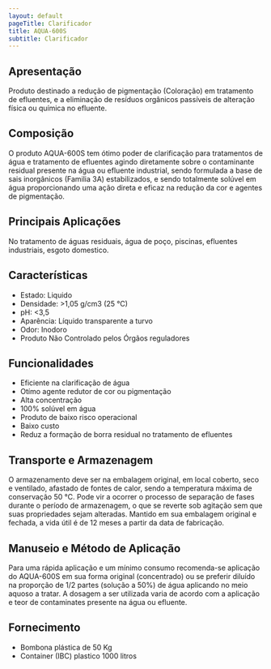 ```yaml
---
layout: default
pageTitle: Clarificador
title: AQUA-600S
subtitle: Clarificador
---
```


## Apresentação
Produto destinado a redução de pigmentação (Coloração) em tratamento de efluentes, e a eliminação de resíduos orgânicos passíveis de alteração física ou química no efluente.

## Composição
O produto AQUA-600S tem ótimo poder de clarificação para tratamentos de água e tratamento de efluentes agindo diretamente sobre o contaminante residual presente na água ou efluente industrial, sendo formulada a base de sais inorgânicos (Familia 3A) estabilizados, e sendo totalmente solúvel em água proporcionando uma ação direta e eficaz na redução da cor e agentes de pigmentação.

## Principais Aplicações
No tratamento de águas residuais, água de poço, piscinas, efluentes industriais, esgoto domestico.

## Características

- Estado: Liquido
- Densidade: >1,05 g/cm3 (25 °C)
- pH: <3,5
- Aparência: Líquido transparente a turvo
- Odor: Inodoro
- Produto Não Controlado pelos Órgãos reguladores

## Funcionalidades

- Eficiente na clarificação de água
- Otímo agente redutor de cor ou pigmentação
- Alta concentração
- 100% solúvel em água
- Produto de baixo risco operacional
- Baixo custo
- Reduz a formação de borra residual no tratamento de efluentes

## Transporte e Armazenagem
O armazenamento deve ser na embalagem original, em local coberto, seco e ventilado, afastado    de fontes de calor, sendo a temperatura máxima de conservação 50 °C. 
Pode vir a ocorrer o processo de separação de fases durante o período de armazenagem, o que se reverte sob agitação sem que suas propriedades sejam alteradas. 
Mantido em sua embalagem original e fechada, a vida útil é de 12 meses a partir da data de  fabricação.

## Manuseio e Método de Aplicação
Para uma rápida aplicação e um mínimo consumo recomenda-se aplicação do AQUA-600S em sua forma original (concentrado) ou se preferir diluído na proporção de 1/2 partes (solução a 50%) de água aplicando no meio aquoso a tratar.
A dosagem a ser utilizada varia de acordo com a aplicação e teor de contaminates presente na água ou efluente.

## Fornecimento

- Bombona plástica de 50 Kg
- Container (IBC) plastico 1000 litros 


